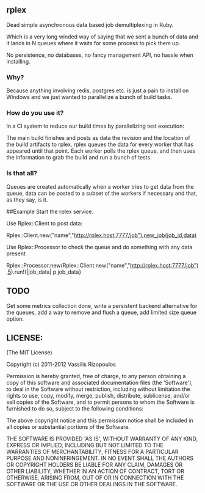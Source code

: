 ## rplex

Dead simple asynchronous data based job demultiplexing in Ruby.

Which is a very long winded way of saying that we sent a bunch of data and it lands in N queues where it waits for some process to pick them up.

No persistence, no databases, no fancy management API, no hassle when installing.

### Why?
Because anything involving redis, postgres etc. is just a pain to install on Windows and we just wanted to parallelize a bunch of build tasks.

### How do you use it?
In a CI system to reduce our build times by parallelizing test execution:

The main build finishes and posts as data the revision and the location of the build artifacts to rplex. rplex queues the data for every worker that has appeared until that point.
Each worker polls the rplex queue, and then uses the information to grab the build and run a bunch of tests.

### Is that all?
Queues are created automatically when a worker tries to get data from the queue, data can be posted to a subset of the workers if necessary and that, as they say, is it.

##Example
Start the rplex service.

Use Rplex::Client to post data:

Rplex::Client.new("name","http://rplex.host:7777/job").new_job(job_id,data)

Use Rplex::Processor to check the queue and do something with any data present

Rplex::Processor.new(Rplex::Client.new("name","http://rplex.host:7777/job"),5).run!{|job_data| p job_data}

## TODO
Get some metrics collection done, write a persistent backend alternative for the queues, add a way to remove and flush a queue, add limited size queue option.

## LICENSE:

(The MIT License)

Copyright (c) 2011-2012 Vassilis Rizopoulos

Permission is hereby granted, free of charge, to any person obtaining
a copy of this software and associated documentation files (the
'Software'), to deal in the Software without restriction, including
without limitation the rights to use, copy, modify, merge, publish,
distribute, sublicense, and/or sell copies of the Software, and to
permit persons to whom the Software is furnished to do so, subject to
the following conditions:

The above copyright notice and this permission notice shall be
included in all copies or substantial portions of the Software.

THE SOFTWARE IS PROVIDED 'AS IS', WITHOUT WARRANTY OF ANY KIND,
EXPRESS OR IMPLIED, INCLUDING BUT NOT LIMITED TO THE WARRANTIES OF
MERCHANTABILITY, FITNESS FOR A PARTICULAR PURPOSE AND NONINFRINGEMENT.
IN NO EVENT SHALL THE AUTHORS OR COPYRIGHT HOLDERS BE LIABLE FOR ANY
CLAIM, DAMAGES OR OTHER LIABILITY, WHETHER IN AN ACTION OF CONTRACT,
TORT OR OTHERWISE, ARISING FROM, OUT OF OR IN CONNECTION WITH THE
SOFTWARE OR THE USE OR OTHER DEALINGS IN THE SOFTWARE.
